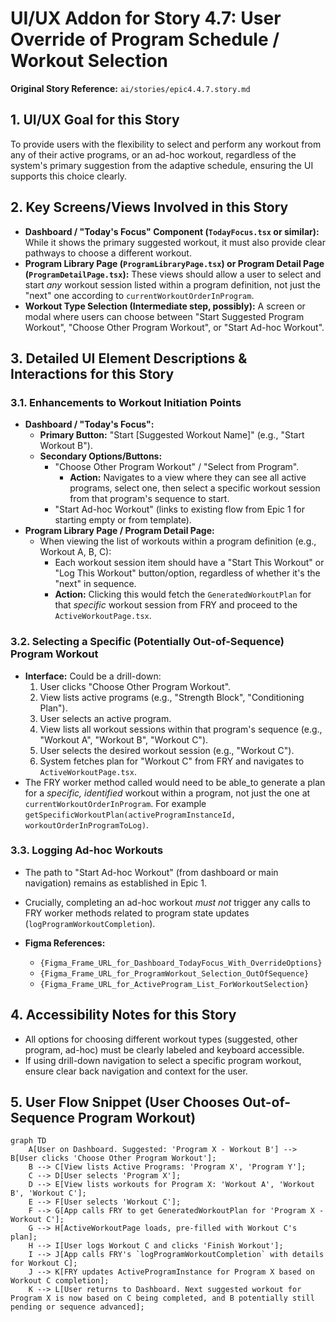# UI/UX Addon for Story 4.7: User Override of Program Schedule / Workout Selection

**Original Story Reference:** `ai/stories/epic4.4.7.story.md`

## 1. UI/UX Goal for this Story

To provide users with the flexibility to select and perform any workout from any of their active programs, or an ad-hoc workout, regardless of the system's primary suggestion from the adaptive schedule, ensuring the UI supports this choice clearly.

## 2. Key Screens/Views Involved in this Story

- **Dashboard / "Today's Focus" Component (`TodayFocus.tsx` or similar):** While it shows the primary suggested workout, it must also provide clear pathways to choose a different workout.
- **Program Library Page (`ProgramLibraryPage.tsx`) or Program Detail Page (`ProgramDetailPage.tsx`):** These views should allow a user to select and start _any_ workout session listed within a program definition, not just the "next" one according to `currentWorkoutOrderInProgram`.
- **Workout Type Selection (Intermediate step, possibly):** A screen or modal where users can choose between "Start Suggested Program Workout", "Choose Other Program Workout", or "Start Ad-hoc Workout".

## 3. Detailed UI Element Descriptions & Interactions for this Story

### 3.1. Enhancements to Workout Initiation Points

- **Dashboard / "Today's Focus":**
  - **Primary Button:** "Start [Suggested Workout Name]" (e.g., "Start Workout B").
  - **Secondary Options/Buttons:**
    - "Choose Other Program Workout" / "Select from Program".
      - **Action:** Navigates to a view where they can see all active programs, select one, then select a specific workout session from that program's sequence to start.
    - "Start Ad-hoc Workout" (links to existing flow from Epic 1 for starting empty or from template).
- **Program Library Page / Program Detail Page:**
  - When viewing the list of workouts within a program definition (e.g., Workout A, B, C):
    - Each workout session item should have a "Start This Workout" or "Log This Workout" button/option, regardless of whether it's the "next" in sequence.
    - **Action:** Clicking this would fetch the `GeneratedWorkoutPlan` for that _specific_ workout session from FRY and proceed to the `ActiveWorkoutPage.tsx`.

### 3.2. Selecting a Specific (Potentially Out-of-Sequence) Program Workout

- **Interface:** Could be a drill-down:
  1. User clicks "Choose Other Program Workout".
  2. View lists active programs (e.g., "Strength Block", "Conditioning Plan").
  3. User selects an active program.
  4. View lists all workout sessions within that program's sequence (e.g., "Workout A", "Workout B", "Workout C").
  5. User selects the desired workout session (e.g., "Workout C").
  6. System fetches plan for "Workout C" from FRY and navigates to `ActiveWorkoutPage.tsx`.
- The FRY worker method called would need to be able_to generate a plan for a _specific, identified_ workout within a program, not just the one at `currentWorkoutOrderInProgram`. For example `getSpecificWorkoutPlan(activeProgramInstanceId, workoutOrderInProgramToLog)`.

### 3.3. Logging Ad-hoc Workouts

- The path to "Start Ad-hoc Workout" (from dashboard or main navigation) remains as established in Epic 1.
- Crucially, completing an ad-hoc workout _must not_ trigger any calls to FRY worker methods related to program state updates (`logProgramWorkoutCompletion`).

- **Figma References:**
  - `{Figma_Frame_URL_for_Dashboard_TodayFocus_With_OverrideOptions}`
  - `{Figma_Frame_URL_for_ProgramWorkout_Selection_OutOfSequence}`
  - `{Figma_Frame_URL_for_ActiveProgram_List_ForWorkoutSelection}`

## 4. Accessibility Notes for this Story

- All options for choosing different workout types (suggested, other program, ad-hoc) must be clearly labeled and keyboard accessible.
- If using drill-down navigation to select a specific program workout, ensure clear back navigation and context for the user.

## 5. User Flow Snippet (User Chooses Out-of-Sequence Program Workout)

```mermaid
graph TD
    A[User on Dashboard. Suggested: 'Program X - Workout B'] --> B[User clicks 'Choose Other Program Workout'];
    B --> C[View lists Active Programs: 'Program X', 'Program Y'];
    C --> D[User selects 'Program X'];
    D --> E[View lists workouts for Program X: 'Workout A', 'Workout B', 'Workout C'];
    E --> F[User selects 'Workout C'];
    F --> G[App calls FRY to get GeneratedWorkoutPlan for 'Program X - Workout C'];
    G --> H[ActiveWorkoutPage loads, pre-filled with Workout C's plan];
    H --> I[User logs Workout C and clicks 'Finish Workout'];
    I --> J[App calls FRY's `logProgramWorkoutCompletion` with details for Workout C];
    J --> K[FRY updates ActiveProgramInstance for Program X based on Workout C completion];
    K --> L[User returns to Dashboard. Next suggested workout for Program X is now based on C being completed, and B potentially still pending or sequence advanced];
```
